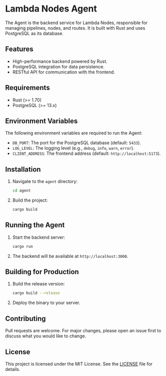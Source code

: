 # Lambda Nodes Agent

The Agent is the backend service for Lambda Nodes, responsible for managing pipelines, nodes, and routes. It is built with Rust and uses PostgreSQL as its database.

## Features

- High-performance backend powered by Rust.
- PostgreSQL integration for data persistence.
- RESTful API for communication with the frontend.

## Requirements

- Rust (>= 1.70)
- PostgreSQL (>= 13.x)

## Environment Variables

The following environment variables are required to run the Agent:

- `DB_PORT`: The port for the PostgreSQL database (default: `5433`).
- `LOG_LEVEL`: The logging level (e.g., `debug`, `info`, `warn`, `error`).
- `CLIENT_ADDRESS`: The frontend address (default: `http://localhost:5173`).

## Installation

1. Navigate to the `agent` directory:
   ```bash
   cd agent
   ```

2. Build the project:
   ```bash
   cargo build
   ```

## Running the Agent

1. Start the backend server:
   ```bash
   cargo run
   ```

2. The backend will be available at `http://localhost:3000`.

## Building for Production

1. Build the release version:
   ```bash
   cargo build --release
   ```

2. Deploy the binary to your server.

## Contributing

Pull requests are welcome. For major changes, please open an issue first to discuss what you would like to change.

## License

This project is licensed under the MIT License. See the [LICENSE](../LICENSE) file for details.
